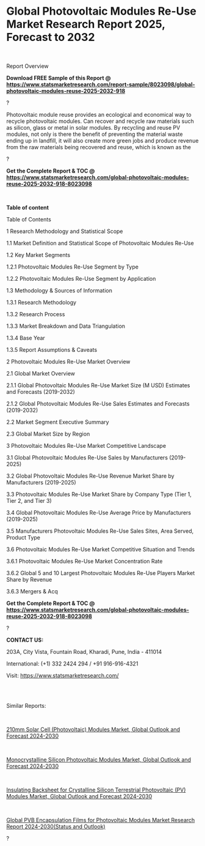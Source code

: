 <h1>Global Photovoltaic Modules Re-Use Market Research Report 2025, Forecast to 2032</h1><br/><p>Report Overview</p>
 
 
 
 <div><b>Download FREE Sample of this Report @ <a href="https://www.statsmarketresearch.com/download-free-sample/8023098/global-photovoltaic-modules-reuse-2025-2032-918">https://www.statsmarketresearch.com/report-sample/8023098/global-photovoltaic-modules-reuse-2025-2032-918</a></b></div>
 
 
 
 <p>? </p>
 
 
 
 <p>Photovoltaic module reuse provides an ecological and economical way to recycle photovoltaic modules. Can recover and recycle raw materials such as silicon, glass or metal in solar modules. By recycling and reuse PV modules, not only is there the benefit of preventing the material waste ending up in landfill, it will also create more green jobs and produce revenue from the raw materials being recovered and reuse, which is known as the</p>
 
 
 
 <p>? </p>
 
 
 
 <div><b>Get the Complete Report & TOC @ <a href="https://www.statsmarketresearch.com/global-photovoltaic-modules-reuse-2025-2032-918-8023098">https://www.statsmarketresearch.com/global-photovoltaic-modules-reuse-2025-2032-918-8023098</a></b></div>
 
 
 
 <p><br />
 
 <b>Table of content</b></p>
 
 
 
 <p>Table of Contents<br />
 
 1 Research Methodology and Statistical Scope<br />
 
 1.1 Market Definition and Statistical Scope of Photovoltaic Modules Re-Use<br />
 
 1.2 Key Market Segments<br />
 
 1.2.1 Photovoltaic Modules Re-Use Segment by Type<br />
 
 1.2.2 Photovoltaic Modules Re-Use Segment by Application<br />
 
 1.3 Methodology & Sources of Information<br />
 
 1.3.1 Research Methodology<br />
 
 1.3.2 Research Process<br />
 
 1.3.3 Market Breakdown and Data Triangulation<br />
 
 1.3.4 Base Year<br />
 
 1.3.5 Report Assumptions & Caveats<br />
 
 2 Photovoltaic Modules Re-Use Market Overview<br />
 
 2.1 Global Market Overview<br />
 
 2.1.1 Global Photovoltaic Modules Re-Use Market Size (M USD) Estimates and Forecasts (2019-2032)<br />
 
 2.1.2 Global Photovoltaic Modules Re-Use Sales Estimates and Forecasts (2019-2032)<br />
 
 2.2 Market Segment Executive Summary<br />
 
 2.3 Global Market Size by Region<br />
 
 3 Photovoltaic Modules Re-Use Market Competitive Landscape<br />
 
 3.1 Global Photovoltaic Modules Re-Use Sales by Manufacturers (2019-2025)<br />
 
 3.2 Global Photovoltaic Modules Re-Use Revenue Market Share by Manufacturers (2019-2025)<br />
 
 3.3 Photovoltaic Modules Re-Use Market Share by Company Type (Tier 1, Tier 2, and Tier 3)<br />
 
 3.4 Global Photovoltaic Modules Re-Use Average Price by Manufacturers (2019-2025)<br />
 
 3.5 Manufacturers Photovoltaic Modules Re-Use Sales Sites, Area Served, Product Type<br />
 
 3.6 Photovoltaic Modules Re-Use Market Competitive Situation and Trends<br />
 
 3.6.1 Photovoltaic Modules Re-Use Market Concentration Rate<br />
 
 3.6.2 Global 5 and 10 Largest Photovoltaic Modules Re-Use Players Market Share by Revenue<br />
 
 3.6.3 Mergers & Acq</p>
 
 
 
 <div><b>Get the Complete Report & TOC @ <a href="https://www.statsmarketresearch.com/global-photovoltaic-modules-reuse-2025-2032-918-8023098">https://www.statsmarketresearch.com/global-photovoltaic-modules-reuse-2025-2032-918-8023098</a></b></div>
 
 
 
 <p>? </p>
 
 
 
 <p><b>CONTACT US:</b><br />
 
 203A, City Vista, Fountain Road, Kharadi, Pune, India - 411014<br />
 
 International: (+1) 332 2424 294 / +91 916-916-4321<br />
 
 Visit: <a href="https://www.statsmarketresearch.com/">https://www.statsmarketresearch.com/</a><br />
 
 <br />
 
 <br />
 
 Similar Reports:<br />
 
 <br />
 
 <a href="https://www.statsmarketresearch.com/global-mm-solar-cell-modules-forecast-2024-2030-611-7968590">210mm Solar Cell (Photovoltaic) Modules Market, Global Outlook and Forecast 2024-2030</a><br />
 
 <br />
 
 <a href="https://www.statsmarketresearch.com/global-monocrystalline-silicon-photovoltaic-modules-forecast-2024-2030-180-7964039">Monocrystalline Silicon Photovoltaic Modules Market, Global Outlook and Forecast 2024-2030</a><br />
 
 <br />
 
 <a href="https://www.statsmarketresearch.com/global-insulating-backsheet-for-crystalline-silicon-terrestrial-photovoltaic-modules-forecast-2024-2030-212-7965087">Insulating Backsheet for Crystalline Silicon Terrestrial Photovoltaic (PV) Modules Market, Global Outlook and Forecast 2024-2030</a><br />
 
 <br />
 
 <a href="https://www.statsmarketresearch.com/global-pvb-encapsulation-films-for-photovoltaic-modules-2024-2030-905-7946717">Global PVB Encapsulation Films for Photovoltaic Modules Market Research Report 2024-2030(Status and Outlook)</a><br />
 
 ? </p>